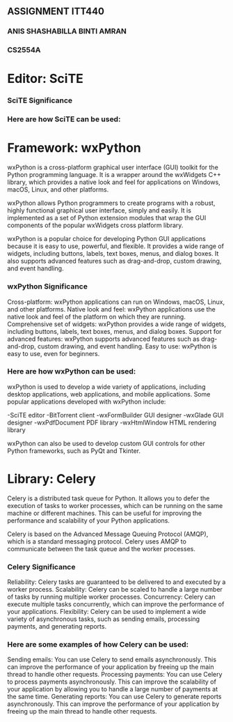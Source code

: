 ## ASSIGNMENT ITT440
### ANIS SHASHABILLA BINTI AMRAN
### CS2554A

# Editor: SciTE
### SciTE Significance
### Here are how SciTE can be used:
# Framework: wxPython
wxPython is a cross-platform graphical user interface (GUI) toolkit for the Python programming language. It is a wrapper around the wxWidgets C++ library, which provides a native look and feel for applications on Windows, macOS, Linux, and other platforms.

wxPython allows Python programmers to create programs with a robust, highly functional graphical user interface, simply and easily. It is implemented as a set of Python extension modules that wrap the GUI components of the popular wxWidgets cross platform library.

wxPython is a popular choice for developing Python GUI applications because it is easy to use, powerful, and flexible. It provides a wide range of widgets, including buttons, labels, text boxes, menus, and dialog boxes. It also supports advanced features such as drag-and-drop, custom drawing, and event handling.

### wxPython Significance
Cross-platform: wxPython applications can run on Windows, macOS, Linux, and other platforms.
Native look and feel: wxPython applications use the native look and feel of the platform on which they are running.
Comprehensive set of widgets: wxPython provides a wide range of widgets, including buttons, labels, text boxes, menus, and dialog boxes.
Support for advanced features: wxPython supports advanced features such as drag-and-drop, custom drawing, and event handling.
Easy to use: wxPython is easy to use, even for beginners.

### Here are how wxPython can be used:
wxPython is used to develop a wide variety of applications, including desktop applications, web applications, and mobile applications. Some popular applications developed with wxPython include:

-SciTE editor
-BitTorrent client
-wxFormBuilder GUI designer
-wxGlade GUI designer
-wxPdfDocument PDF library
-wxHtmlWindow HTML rendering library

wxPython can also be used to develop custom GUI controls for other Python frameworks, such as PyQt and Tkinter.

# Library: Celery
Celery is a distributed task queue for Python. It allows you to defer the execution of tasks to worker processes, which can be running on the same machine or different machines. This can be useful for improving the performance and scalability of your Python applications.

Celery is based on the Advanced Message Queuing Protocol (AMQP), which is a standard messaging protocol. Celery uses AMQP to communicate between the task queue and the worker processes.

### Celery Significance

Reliability: Celery tasks are guaranteed to be delivered to and executed by a worker process.
Scalability: Celery can be scaled to handle a large number of tasks by running multiple worker processes.
Concurrency: Celery can execute multiple tasks concurrently, which can improve the performance of your applications.
Flexibility: Celery can be used to implement a wide variety of asynchronous tasks, such as sending emails, processing payments, and generating reports.

### Here are some examples of how Celery can be used:
Sending emails: You can use Celery to send emails asynchronously. This can improve the performance of your application by freeing up the main thread to handle other requests.
Processing payments: You can use Celery to process payments asynchronously. This can improve the scalability of your application by allowing you to handle a large number of payments at the same time.
Generating reports: You can use Celery to generate reports asynchronously. This can improve the performance of your application by freeing up the main thread to handle other requests.
